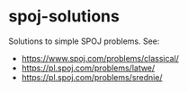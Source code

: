 # spoj-solutions
Solutions to simple SPOJ problems. See:
 - https://www.spoj.com/problems/classical/
 - https://pl.spoj.com/problems/latwe/
 - https://pl.spoj.com/problems/srednie/
